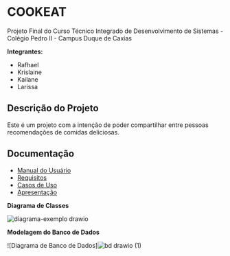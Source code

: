 # COOKEAT

Projeto Final do Curso Técnico Integrado de Desenvolvimento de Sistemas - Colégio Pedro II - Campus Duque de Caxias

**Integrantes:**
 - Rafhael 
 - Krislaine
 - Kailane
 - Larissa

 ## Descrição do Projeto

  Este é um projeto com a intenção de poder compartilhar entre pessoas recomendações de comidas deliciosas.

## Documentação

- [Manual do Usuário](manual.md)
- [Requisitos](requisitos.md)
- [Casos de Uso](casos-de-uso.md)
- [Apresentação](apresentacao.pdf)

**Diagrama de Classes**

![diagrama-exemplo drawio](https://user-images.githubusercontent.com/55742499/146659480-04b1e922-f051-4303-86ed-3f2ec04692d2.png)

**Modelagem do Banco de Dados**

![Diagrama de Banco de Dados]![bd drawio (1)](https://user-images.githubusercontent.com/55742499/146659585-392a0b87-bf30-4d8a-a34d-027debcdd058.png)


